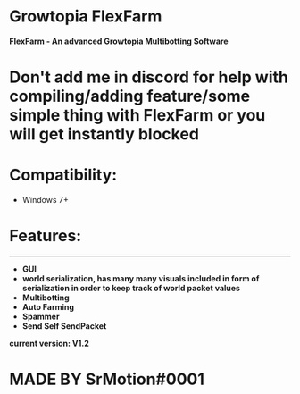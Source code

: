 # Growtopia FlexFarm
**FlexFarm - An advanced Growtopia Multibotting Software**
# **Don't add me in discord for help with compiling/adding feature/some simple thing with FlexFarm or you will get instantly blocked**

# Compatibility:
- Windows 7+
# Features:
---------------------------------------------------------------
- **GUI**
- **world serialization, has many many visuals included in form of serialization in order to keep track of world packet values**
- **Multibotting**
- **Auto Farming**
- **Spammer**
- **Send Self SendPacket**


**current version: V1.2**
# MADE BY SrMotion#0001
